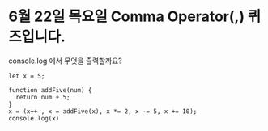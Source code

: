 # 6월 22일 목요일 Comma Operator(,)  퀴즈입니다.

console.log 에서 무엇을 출력할까요?

```
let x = 5;

function addFive(num) {
  return num + 5;
}
x = (x++ , x = addFive(x), x *= 2, x -= 5, x += 10);
console.log(x)
```